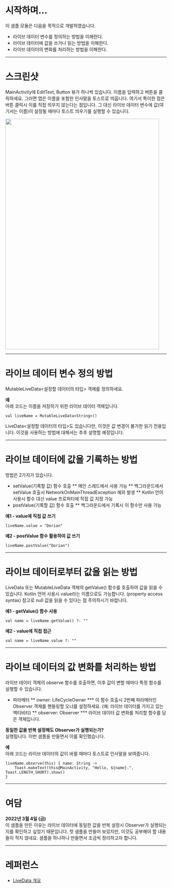# 시작하며...

이 샘플 모듈은 다음을 목적으로 개발하였습니다.

* 라이브 데이터 변수를 정의하는 방법을 이해한다.
* 라이브 데이터에 값을 쓰거나 읽는 방법을 이해한다.
* 라이브 데이터의 변화를 처리하는 방법을 이해한다.

---

# 스크린샷

MainActivity에 EditText, Button 뷰가 하나씩 있습니다. 이름을 입력하고 버튼을 클릭하세요. 
그러면 앱은 이름을 포함한 인사말을 토스트로 띄웁니다. 
여기서 특이한 점은 버튼 클릭시 이를 직접 띄우지 않는다는 점입니다.
그 대신 라이브 데이터 변수에 값(여기서는 이름)이 설정될 때마다 
토스트 띄우기를 실행할 수 있습니다. 

<img src="./screenshot-01.gif" width="480" height="720">

---

# 라이브 데이터 변수 정의 방법

MutableLiveData<설정할 데이터의 타입> 객체를 정의하세요.

**예**<br/>
아래 코드는 이름을 저장하기 위한 라이브 데이터 객체입니다.

```
val liveName = MutableLiveData<String>()
```

LiveData<설정할 데이터의 타입>도 있습니다만, 이것은 값 변경이 불가한 읽기 전용입니다. 
이것을 사용하는 방법에 대해서는 추후 설명할 예정입니다.

---

# 라이브 데이터에 값을 기록하는 방법

방법은 2가지가 있습니다.

* setValue(기록할 값) 함수 호출
** 메인 스레드에서 사용 가능
** 백그라운드에서 setValue 호출시 NetworkOnMainThreadException 예외 발생
** Kotlin 언어 사용시 함수 대신 value 프로퍼티에 직접 값 지정 가능
* postValue(기록할 값) 함수 호출
** 백그라운드에서 기록시 이 함수만 사용 가능

**예1 - value에 직접 값 쓰기**<br/>

```
liveName.value = "Dorian"
```

**예2 - postValue 함수 활용하여 값 쓰기**<br/>

```
liveName.postValue("Dorian")
```

---

# 라이브 데이터로부터 값을 읽는 방법

LiveData 또는 MutableLiveData 객체의 getValue() 함수를 호출하여 값을 읽을 수 있습니다. 
Kotlin 언어 사용시 value라는 이름으로도 가능합니다. (property access syntax) 
참고로 null 값을 읽을 수 있다는 점 주의하시기 바랍니다.

**예1 - getValue() 함수 사용**<br/>

```
val name = liveName.getValue() ?: ""
```

**예2 - value에 직접 접근**<br/>

```
val name = liveName.value ?: ""
```

---

# 라이브 데이터의 값 변화를 처리하는 방법

라이브 데이터 객체의 observe 함수를 호출하면, 이후 값이 변할 때마다 특정 함수를 실행할 수 있습니다.

* 파라메터
** owner: LifeCycleOwner
*** 이 함수 호출시 2번째 파라메터인 Observer 객체를 핸들링할 오너를 설정하세요. (예: 라이브 데이터를 가지고 있는 액티비티)
** observer: Observer
*** 라이브 데이터 값 변화를 처리할 함수를 담은 객체입니다.

**동일한 값을 반복 설정해도 Observer가 실행되는가?**<br/>
실행됩니다. 이번 샘플을 만들면서 이를 확인했습니다.

**예**<br/>
아래 코드는 라이브 데이터의 값이 바뀔 때마다 토스트로 인사말을 보여줍니다.

```
liveName.observe(this) { name: String ->
    Toast.makeText(this@MainActivity, "Hello, ${name}.", Toast.LENGTH_SHORT).show()
}
```

---

# 여담

**2022년 3월 4일 (금)**<br/>
이 샘플을 만든 이유는 라이브 데이터에 동일한 값을 반복 설정시 Observer가 실행되는지를 확인하고 싶었기 때문입니다. 
첫 샘플을 만들어 보았지만, 이것도 공부해야 할 내용들이 적지 않네요. 샘플을 하나하나 만들면서 조금씩 정리하고자 합니다.

---

# 레퍼런스

* [LiveData 개요](https://developer.android.com/topic/libraries/architecture/livedata?hl=ko)